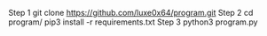 Step 1
git clone https://github.com/luxe0x64/program.git
Step 2
cd program/
pip3 install -r requirements.txt
Step 3
python3 program.py
